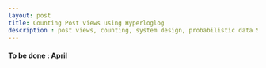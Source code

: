 ```yaml
---
layout: post
title: Counting Post views using Hyperloglog
description : post views, counting, system design, probabilistic data Structures, interview
---
```


#### To be done : April
